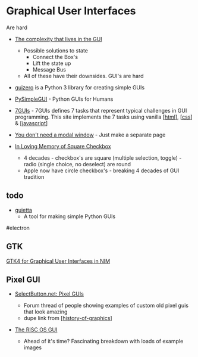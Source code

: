 Graphical User Interfaces
=========================

Are hard
* [The complexity that lives in the GUI](https://blog.royalsloth.eu/posts/the-complexity-that-lives-in-the-gui/)
    * Possible solutions to state
        * Connect the Box's
        * Lift the state up
        * Message Bus
    * All of these have their downsides. GUI's are hard


* [guizero](https://lawsie.github.io/guizero/about/) is a Python 3 library for creating simple GUIs
* [PySimpleGUI](https://github.com/PySimpleGUI/PySimpleGUI) - Python GUIs for Humans

* [7GUIs](https://7guis.bradwoods.io/) - 7GUIs defines 7 tasks that represent typical challenges in GUI programming. This site implements the 7 tasks using vanilla [[html]], [[css]] & [[javascript]]

* [You don't need a modal window](https://youdontneedamodalwindow.dev/) - Just make a separate page
* [In Loving Memory of Square Checkbox](https://tonsky.me/blog/checkbox/)
    * 4 decades - checkbox's are square (multiple selection, toggle) - radio (single choice, no deselect) are round
    * Apple now have circle checkbox's - breaking 4 decades of GUI tradition

todo
----

* [guietta](https://github.com/alfiopuglisi/guietta)
    * A tool for making simple Python GUIs

#electron

GTK
---

[GTK4 for Graphical User Interfaces in NIM](http://ssalewski.de/gtkprogramming.html)

Pixel GUI
---------

* [SelectButton.net: Pixel GUIs](https://selectbutton.net/t/pixel-guis/2554)
    * Forum thread of people showing examples of custom old pixel guis that look amazing
    * dupe link from [[history-of-graphics]]

* [The RISC OS GUI](http://telcontar.net/Misc/GUI/RISCOS/)
    * Ahead of it's time? Fascinating breakdown with loads of example images

[//begin]: # "Autogenerated link references for markdown compatibility"
[html]: html.md "html"
[css]: css.md "CSS"
[javascript]: javascript.md "javascript (ECMAScript)"
[history-of-graphics]: history-of-graphics.md "History of Graphics"
[//end]: # "Autogenerated link references"